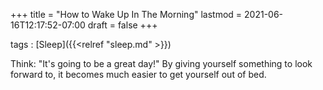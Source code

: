 +++
title = "How to Wake Up In The Morning"
lastmod = 2021-06-16T12:17:52-07:00
draft = false
+++

tags
: [Sleep]({{<relref "sleep.md" >}})


Think: "It's going to be a great day!" By giving yourself something to look forward to, it becomes much easier to get yourself out of bed.